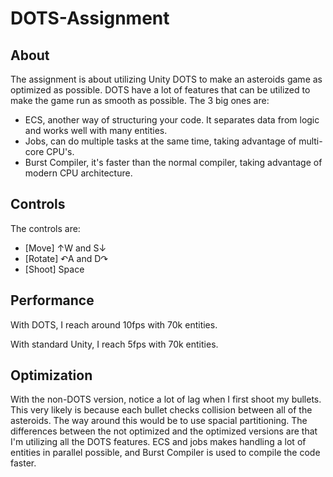 # DOTS-Assignment
 
## About
The assignment is about utilizing Unity DOTS to make an asteroids game as optimized as possible. DOTS have a lot of features that can be utilized to make the game run as smooth as possible. The 3 big ones are:
- ECS, another way of structuring your code. It separates data from logic and works well with many entities.
- Jobs, can do multiple tasks at the same time, taking advantage of multi-core CPU's.
- Burst Compiler, it's faster than the normal compiler, taking advantage of modern CPU architecture.

## Controls
The controls are:
- [Move] ↑W and S↓
- [Rotate] ↶A and D↷
- [Shoot] Space

## Performance
With DOTS, I reach around 10fps with 70k entities.

With standard Unity, I reach 5fps with 70k entities.

## Optimization
With the non-DOTS version, notice a lot of lag when I first shoot my bullets.
This very likely is because each bullet checks collision between all of the asteroids.
The way around this would be to use spacial partitioning.
The differences between the not optimized and the optimized versions are that I'm utilizing all the DOTS features.
ECS and jobs makes handling a lot of entities in parallel possible, and Burst Compiler is used to compile the code faster.
